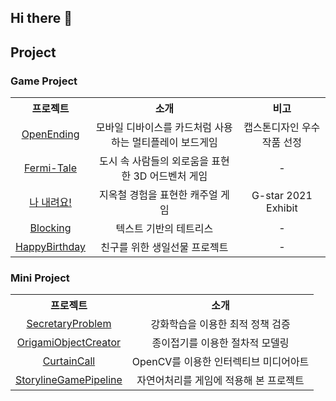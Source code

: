 ## Hi there 👋
## Project
### Game Project
<div>
  <table>
    <tr>
      <th> 프로젝트 </th>
      <th> 소개 </th>
      <th> 비고 </th>
    </tr>  
    <tr>
      <td align="center"> <a href="https://github.com/oeccsy/OpenEnding">OpenEnding</a> </td>
      <td align="center"> 모바일 디바이스를 카드처럼 사용하는 멀티플레이 보드게임 </td>
      <td align="center"> 캡스톤디자인 우수작품 선정 </td>
    </tr>
    <tr>
      <td align="center"> <a href="https://github.com/Fouractal/Fermi-tale">Fermi-Tale</a> </td>
      <td align="center"> 도시 속 사람들의 외로움을 표현한 3D 어드벤처 게임 </td>
      <td align="center"> - </td>
    </tr>
    <tr>
      <td align="center"> <a href="https://github.com/oeccsy/NaNeryuyo">나 내려요!</a> </td>
      <td align="center"> 지옥철 경험을 표현한 캐주얼 게임 </td>
      <td align="center"> G-star 2021 Exhibit </td>
    </tr>
    <tr>
      <td align="center"> <a href="https://github.com/oeccsy/BlocKing">Blocking</a> </td>
      <td align="center"> 텍스트 기반의 테트리스 </td>
      <td align="center"> - </td>
    </tr>
    <tr>
      <td align="center"> <a href="https://github.com/oeccsy/HappyBirthday">HappyBirthday</a> </td>
      <td align="center"> 친구를 위한 생일선물 프로젝트 </td>
      <td align="center"> - </td>
    </tr>
  </table>
</div>

### Mini Project
<div>
  <table>
    <tr>
      <th> 프로젝트 </th>
      <th> 소개 </th>
    </tr>  
    <tr>
      <td align="center"> <a href="https://github.com/oeccsy/SecretaryProblem">SecretaryProblem</a> </td>
      <td align="center"> 강화학습을 이용한 최적 정책 검증 </td>
    </tr>
    <tr>
      <td align="center"> <a href="https://github.com/oeccsy/OrigamiObjectCreator">OrigamiObjectCreator</a> </td>
      <td align="center"> 종이접기를 이용한 절차적 모델링 </td>
    </tr>
    <tr>
      <td align="center"> <a href="https://github.com/oeccsy/CurtainCall">CurtainCall</a> </td>
      <td align="center"> OpenCV를 이용한 인터렉티브 미디어아트 </td>
    </tr>
    <tr>
      <td align="center"> <a href="https://github.com/oeccsy/StorytlineGamePipeline">StorylineGamePipeline</a> </td>
      <td align="center"> 자연어처리를 게임에 적용해 본 프로젝트 </td>
    </tr>
  </table>
</div>
